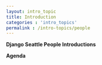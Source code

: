 ```yaml
---
layout: intro_topic
title: Introduction
categories : 'intro_topics'
permalink : /intro-topics/people
---
```


__Django Seattle People Introductions__

__Agenda__
